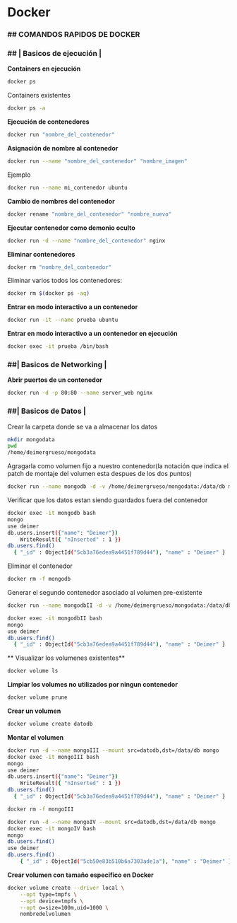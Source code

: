 # Docker

### ## COMANDOS RAPIDOS DE DOCKER

### ##  | Basicos de ejecución  |

**Containers en ejecución**

```bash
docker ps
```

Containers existentes

```bash
docker ps -a
```

**Ejecución de contenedores**

```bash
docker run "nombre_del_contenedor"
```

**Asignación de nombre al contenedor**

```bash
docker run --name "nombre_del_contenedor" "nombre_imagen"
```

Ejemplo

```bash
docker run --name mi_contenedor ubuntu
```

**Cambio de nombres del contenedor**

```bash
docker rename "nombre_del_contenedor" "nombre_nuevo"
```

**Ejecutar contenedor como demonio oculto**

```bash
docker run -d --name "nombre_del_contenedor" nginx
```

**Eliminar contenedores**

```bash
docker rm "nombre_del_contenedor"
```

Eliminar varios todos los contenedores:

```bash
docker rm $(docker ps -aq)
```

**Entrar en modo interactivo a un contenedor**

```bash
docker run -it --name prueba ubuntu
```

**Entrar en modo interactivo a un contenedor en ejecución**

```bash
docker exec -it prueba /bin/bash
```

### ##| Basicos de Networking  |

**Abrir puertos de un contenedor**

```bash
docker run -d -p 80:80 --name server_web nginx
```


### ##| Basicos de Datos  |

Crear la carpeta donde se va a almacenar los datos

```bash
mkdir mongodata
pwd
/home/deimergrueso/mongodata
```

Agragarla como volumen fijo a nuestro contenedor(la notación que indica el patch de montaje del volumen esta despues de los dos puntos)

```bash
docker run --name mongodb -d -v /home/deimergrueso/mongodata:/data/db mongo`
```

Verificar que los datos estan siendo guardados fuera del contenedor

```bash
docker exec -it mongodb bash
mongo
use deimer
db.users.insert({"name": "Deimer"})
    WriteResult({ "nInserted" : 1 })
db.users.find()
  { "_id" : ObjectId("5cb3a76edea9a4451f789d44"), "name" : "Deimer" }

```

Eliminar el contenedor

```bash
docker rm -f mongodb
```

Generar el segundo contenedor asociado al volumen pre-existente

```bash
docker run --name mongodbII -d -v /home/deimergrueso/mongodata:/data/db mongo
```

```bash
docker exec -it mongodbII bash
mongo
use deimer
db.users.find()
  { "_id" : ObjectId("5cb3a76edea9a4451f789d44"), "name" : "Deimer" }
```



** Visualizar los volumenes existentes**

```bash
docker volume ls
```

**Limpiar los volumes no utilizados por ningun contenedor**

```bash
docker volume prune
```

**Crear un volumen**

```bash
docker volume create datodb
```

**Montar el volumen**

```bash
docker run -d --name mongoIII --mount src=datodb,dst=/data/db mongo
docker exec -it mongoIII bash
mongo
use deimer
db.users.insert({"name": "Deimer"})
    WriteResult({ "nInserted" : 1 })
db.users.find()
  { "_id" : ObjectId("5cb3a76edea9a4451f789d44"), "name" : "Deimer" }

docker rm -f mongoIII 

docker run -d --name mongoIV --mount src=datodb,dst=/data/db mongo
docker exec -it mongoIV bash
mongo
db.users.find()
use deimer
db.users.find()
	{ "_id" : ObjectId("5cb50e83b510b6a7303ade1a"), "name" : "Deimer" }

```


**Crear volumen con tamaño especifico en Docker**

```bash
docker volume create --driver local \
    --opt type=tmpfs \
    --opt device=tmpfs \
    --opt o=size=100m,uid=1000 \
    nombredelvolumen
```

